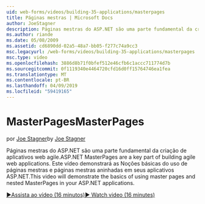```yaml
---
uid: web-forms/videos/building-35-applications/masterpages
title: Páginas mestras | Microsoft Docs
author: JoeStagner
description: Páginas mestras do ASP.NET são uma parte fundamental da criação de aplicativos web agile. Este vídeo demonstrará as Noções básicas do uso de páginas mestras e páginas mestras aninhadas em...
ms.author: riande
ms.date: 05/08/2009
ms.assetid: cd6890dd-02a5-48a7-bb05-f277c74a9cc3
msc.legacyurl: /web-forms/videos/building-35-applications/masterpages
msc.type: video
ms.openlocfilehash: 3886d8b71f0bfef512e46cfb6c1accc711774d7b
ms.sourcegitcommit: 0f1119340e4464720cfd16d0ff15764746ea1fea
ms.translationtype: MT
ms.contentlocale: pt-BR
ms.lasthandoff: 04/09/2019
ms.locfileid: "59419165"
---
```

# <a name="masterpages"></a><span data-ttu-id="89826-104">MasterPages</span><span class="sxs-lookup"><span data-stu-id="89826-104">MasterPages</span></span>

<span data-ttu-id="89826-105">por [Joe Stagner](https://github.com/JoeStagner)</span><span class="sxs-lookup"><span data-stu-id="89826-105">by [Joe Stagner](https://github.com/JoeStagner)</span></span>

<span data-ttu-id="89826-106">Páginas mestras do ASP.NET são uma parte fundamental da criação de aplicativos web agile.</span><span class="sxs-lookup"><span data-stu-id="89826-106">ASP.NET MasterPages are a key part of building agile web applications.</span></span> <span data-ttu-id="89826-107">Este vídeo demonstrará as Noções básicas do uso de páginas mestras e páginas mestras aninhadas em seus aplicativos ASP.NET.</span><span class="sxs-lookup"><span data-stu-id="89826-107">This video will demonstrate the basics of using master pages and nested MasterPages in your ASP.NET applications.</span></span>

[<span data-ttu-id="89826-108">&#9654;Assista ao vídeo (16 minutos)</span><span class="sxs-lookup"><span data-stu-id="89826-108">&#9654; Watch video (16 minutes)</span></span>](https://channel9.msdn.com/Blogs/ASP-NET-Site-Videos/masterpages)
